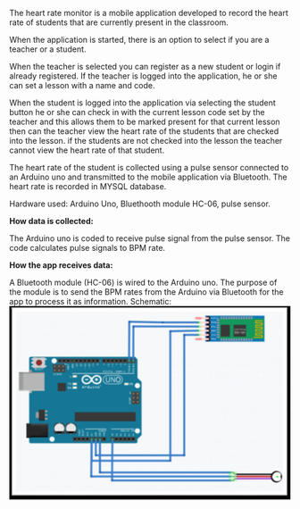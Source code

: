 The heart rate monitor is a mobile application developed to record the heart rate of students that are currently present in the classroom. 

When the application is started, there is an option to select if you are a teacher or a student. 

When the teacher is selected you can register as a new student or login if already registered. If the teacher is logged into the application, he or she can set a lesson with a name and code. 

When the student is logged into the application via selecting the student button he or she can check in with the current lesson code set by the teacher and this allows them to be marked present for that current lesson then can the teacher view the heart rate of the students that are checked into the lesson. if the students are not checked into the lesson the teacher cannot view the heart rate of that student.

The heart rate of the student is collected using a pulse sensor connected to an Arduino uno and transmitted to the mobile application via Bluetooth. The heart rate is recorded in MYSQL database.

Hardware used: Arduino Uno, Bluethooth module HC-06, pulse sensor.

**How data is collected:**

The Arduino uno is coded to receive pulse signal from the pulse sensor. The code calculates pulse signals to BPM rate. 

**How the app receives data:**

A Bluetooth module (HC-06) is wired to the Arduino uno. The purpose of the module is to send the BPM rates from the Arduino via Bluetooth for the app to process it as information. 
Schematic:
![hardwareImage](image/image.png)